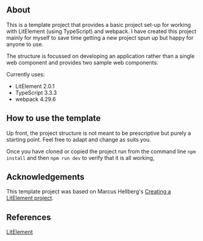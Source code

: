 ## About

This is a template project that provides a basic project set-up for working with LitElement (using TypeScript) and webpack. I have created this project mainly for myself to save time getting a new project spun up but happy for anyone to use.

The structure is focussed on developing an application rather than a single web component and provides two sample web components. 

Currently uses:
* LitElement 2.0.1
* TypeScript 3.3.3
* webpack 4.29.6

## How to use the template

Up front, the project structure is  not meant to be prescriptive but purely a starting point. Feel free to adapt and change as suits you.

Once you have cloned or copied the project run from the command line ```npm install``` and then ```npm run dev``` to verify that it is all working,

## Acknowledgements
This template project was based on Marcus Hellberg's [Creating a LitElement project](https://github.com/vaadin-learning-center/lit-element-tutorial-starting-a-lit-element-project).

## References
[LitElement](https://lit-element.polymer-project.org/)










